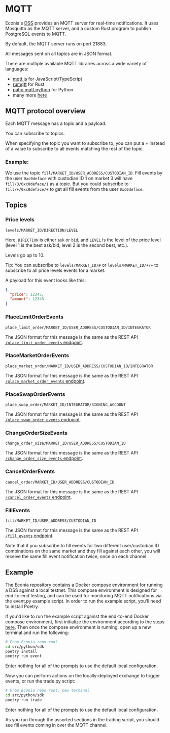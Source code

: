 # MQTT

Econia's [DSS](./data-service-stack.md) provides an MQTT server for real-time notifications.
It uses Mosquitto as the MQTT server, and a custom Rust program to publish PostgreSQL events to MQTT.

By default, the MQTT server runs on port 21883.

All messages sent on all topics are in JSON format.

There are multiple available MQTT libraries across a wide variety of languages:

- [mqtt.js](https://github.com/mqttjs/MQTT.js) for JavaScript/TypeScript
- [rumqtt](https://github.com/bytebeamio/rumqtt) for Rust
- [paho.mqtt.python](https://github.com/eclipse/paho.mqtt.python) for Python
- many more [here](https://github.com/eclipse?q=paho.mqtt)

## MQTT protocol overview

Each MQTT message has a topic and a payload.

You can subscribe to topics.

When specifying the topic you want to subscribe to, you can put a + instead of a value to subscribe to all events matching the rest of the topic.

### Example:

We use the topic `fill/MARKET_ID/USER_ADDRESS/CUSTODIAN_ID`.
Fill events by the user `0xc0deface` with custodian ID 1 on market 3 will have `fill/3/0xc0deface/1` as a topic.
But you could subscribe to `fill/+/0xc0deface/+` to get all fill events from the user `0xc0deface`.

## Topics

### Price levels

`levels/MARKET_ID/DIRECTION/LEVEL`

Here, `DIRECTION` is either `ask` or `bid`, and `LEVEL` is the level of the price level (level 1 is the best ask/bid, level 2 is the second best, etc.).

Levels go up to 10.

Tip: You can subscribe to `levels/MARKET_ID/#` or `levels/MARKET_ID/+/+` to subscribe to all price levels events for a market.

A payload for this event looks like this:

```json
{
  "price": 12345,
  "amount": 12345
}
```

### PlaceLimitOrderEvents

`place_limit_order/MARKET_ID/USER_ADDRESS/CUSTODIAN_ID/INTEGRATOR`

The JSON format for this message is the same as the REST API [`/place_limit_order_events` endpoint](./rest-api#tag/place_limit_order_events).

### PlaceMarketOrderEvents

`place_market_order/MARKET_ID/USER_ADDRESS/CUSTODIAN_ID/INTEGRATOR`

The JSON format for this message is the same as the REST API [`/place_market_order_events` endpoint](./rest-api#tag/place_market_order_events).

### PlaceSwapOrderEvents

`place_swap_order/MARKET_ID/INTEGRATOR/SIGNING_ACCOUNT`

The JSON format for this message is the same as the REST API [`/place_swap_order_events` endpoint](./rest-api#tag/place_swap_order_events).

### ChangeOrderSizeEvents

`change_order_size/MARKET_ID/USER_ADDRESS/CUSTODIAN_ID`

The JSON format for this message is the same as the REST API [`/change_order_size_events` endpoint](./rest-api#tag/change_order_size_events).

### CancelOrderEvents

`cancel_order/MARKET_ID/USER_ADDRESS/CUSTODIAN_ID`

The JSON format for this message is the same as the REST API [`/cancel_order_events` endpoint](./rest-api#tag/cancel_order_events).

### FillEvents

`fill/MARKET_ID/USER_ADDRESS/CUSTODIAN_ID`

The JSON format for this message is the same as the REST API [`/fill_events` endpoint](./rest-api#tag/fill_events).

Note that if you subscribe to fill events for two different user/custodian ID combinations on the same market and they fill against each other, you will receive the same fill event notification twice, once on each channel.

## Example

The Econia repository contains a Docker compose environment for running a DSS against a local testnet.
This compose environment is designed for end-to-end testing, and can be used for monitoring MQTT notifications via the event.py example script.
In order to run the example script, you'll need to install Poetry.

If you'd like to run the example script against the end-to-end Docker compose environment, first initialize the environment according to the steps [here](https://github.com/econia-labs/econia/blob/main/src/docker/README.md).
Then once the compose environment is running, open up a new terminal and run the following:

```bash
# From Econia repo root
cd src/python/sdk
poetry install
poetry run event
```

Enter nothing for all of the prompts to use the default local configuration.

Now you can perform actions on the locally-deployed exchange to trigger events, or run the trade.py script:

```bash
# From Econia repo root, new terminal
cd src/python/sdk
poetry run trade
```

Enter nothing for all of the prompts to use the default local configuration.

As you run through the assorted sections in the trading script, you should see fill events coming in over the MQTT channel.
